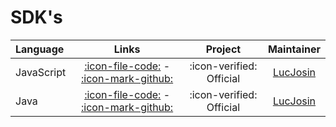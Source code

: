 # SDK's

| Language   |                            Links                            |         Project          |               Maintainer                |
| :--------- | :---------------------------------------------------------: | :----------------------: | :-------------------------------------: |
| JavaScript |  [:icon-file-code:](./js-sdk.md) - [:icon-mark-github:][1]  | :icon-verified: Official | [LucJosin](https://github.com/LucJosin) |
| Java       | [:icon-file-code:](./java-sdk.md) - [:icon-mark-github:][2] | :icon-verified: Official | [LucJosin](https://github.com/LucJosin) |

[1]: https://github.com/HawAPI/js-sdk
[2]: https://github.com/HawAPI/java-sdk
